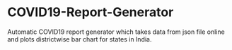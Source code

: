 # COVID19-Report-Generator
Automatic COVID19 report generator which takes data from json file online and plots districtwise bar chart for states in India. 
